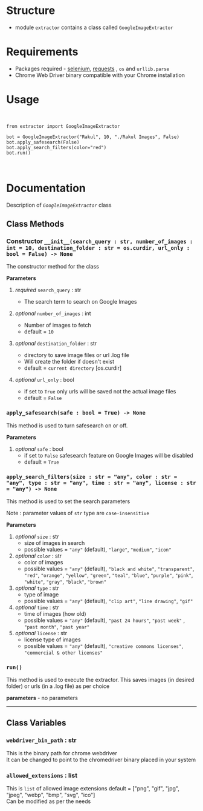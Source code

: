# Structure
* module `extractor` contains a class called `GoogleImageExtractor`

# Requirements
* Packages required - [selenium](https://pypi.org/project/selenium/), [requests](https://pypi.org/project/requests/) , `os` and `urllib.parse`
* Chrome Web Driver binary compatible with your Chrome installation

# Usage
<pre>
<code>

from extractor import GoogleImageExtractor

bot = GoogleImageExtractor("Rakul", 10, "./Rakul Images", False)
bot.apply_safesearch(False)
bot.apply_search_filters(color="red")
bot.run()

</code>
</pre>

# Documentation
Description of *`GoogleImageExtractor`* class

## Class Methods

### Constructor `__init__(search_query : str, number_of_images : int = 10, destination_folder : str = os.curdir, url_only : bool = False) -> None`
The constructor method for the class

**Parameters**  
1. *required* `search_query` : str
	* The search term to search on Google Images
2. *optional* `number_of_images` : int  
	
	* Number of images to fetch
	* default = `10`
3. *optional* `destination_folder` : str 
	* directory to save image files or url .log file
	* Will create the folder if doesn't exist
	* default = `current directory` [os.curdir]
4. *optional* `url_only` : bool
	* if set to `True` only urls will be saved not the actual image files
	* default = `False` 

### `apply_safesearch(safe : bool = True) -> None`
This method is used to turn safesearch on or off.

**Parameters**  
1. *optional* `safe` : bool
	* if set to `False` safesearch feature on Google Images will be disabled
	* default = `True`

### `apply_search_filters(size : str = "any", color : str = "any", type : str = "any", time : str = "any", license : str = "any") -> None`
This method is used to set the search parameters

Note : parameter values of `str` type are `case-insensitive`

**Parameters**  
1. *optional* `size` : str 
	* size of images in search
	* possible values = `"any"` (default), `"large"`, `"medium"`, `"icon"`
2. *optional* `color` : str 
	* color of images 
	* possible values = `"any"` (default), `"black and white"`, `"transparent"`, `"red"`, `"orange"`, `"yellow"`, `"green"`, `"teal"`, `"blue"`, `"purple"`, `"pink"`, `"white"`, `"gray"`, `"black"`, `"brown"`
3. *optional* `type` : str 
	* type of image
	* possible values = `"any"` (default), `"clip art"`, `"line drawing"`, `"gif"`
4. *optional* `time` : str
	* time of images (how old)
	* possible values = `"any"` (default), `"past 24 hours"`, `"past week"` , `"past month"`, `"past year"`
5. *optional* `license` : str
	* license type of images
	* possible values = `"any"` (default), `"creative commons licenses"`, `"commercial & other licenses"`

### `run()`
This method is used to execute the extractor. This saves images (in desired folder) or urls (in a .log file) as per choice

**parameters** - no parameters

______

## Class Variables

### `webdriver_bin_path` : str
This is the binary path for chrome webdriver  
It can be changed to point to the chromedriver binary placed in your system

### `allowed_extensions` : list
This is `list` of allowed image extensions
default = ["png", "gif", "jpg", "jpeg", "webp", "bmp", "svg", "ico"]  
Can be modified as per the needs

